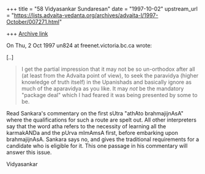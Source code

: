 +++
title = "58 Vidyasankar Sundaresan"
date = "1997-10-02"
upstream_url = "https://lists.advaita-vedanta.org/archives/advaita-l/1997-October/007271.html"

+++
[Archive link](https://lists.advaita-vedanta.org/archives/advaita-l/1997-October/007271.html)

On Thu, 2 Oct 1997 un824 at freenet.victoria.bc.ca wrote:

[..]

> I get the partial impression that it may not be so un-orthodox after all
> (at least from the Advaita point of view), to seek the paravidya (higher
> knowledge of truth itself) in the Upanishads and basically ignore as much
> of the aparavidya as you like. It may *not* be the mandatory "package deal"
> which I had feared it was being presented by some to be.

Read Sankara's commentary on the first sUtra "athAto brahmajijnAsA" where
the qualifications for such a route are spelt out. All other interpreters
say that the word atha refers to the necessity of learning all the
karmakANDa and the pUrva mImAmsA first, before embarking upon
brahmajijnAsA. Sankara says no, and gives the traditional requirements for
a candidate who is eligible for it. This one passage in his commentary
will answer this issue.


Vidyasankar

